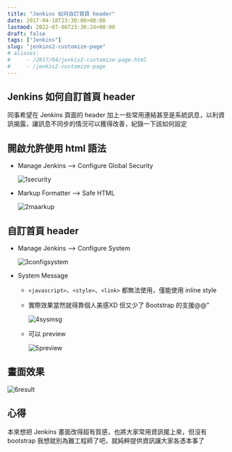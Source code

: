 ```yaml
---
title: "Jenkins 如何自訂首頁 header"
date: 2017-04-18T23:30:00+08:00
lastmod: 2022-07-06T23:30:24+08:00
draft: false
tags: ["Jenkins"]
slug: "jenkins2-customize-page"
# aliases:
#     - /2017/04/jenkis2-customize-page.html
#     - /jenkis2-customize-page
---
```

## Jenkins 如何自訂首頁 header

同事希望在 Jenkins 頁面的 header 加上一些常用連結甚至是系統訊息，以利資訊揭露，讓訊息不同步的情況可以獲得改善，紀錄一下該如何設定

## 開啟允許使用 html 語法

* Manage Jenkins --> Configure Global Security

    ![1security](https://cloud.githubusercontent.com/assets/3851540/25125158/6a6c891e-2460-11e7-9a77-16811ca2783d.png)

* Markup Formatter --> Safe HTML

    ![2maarkup](https://cloud.githubusercontent.com/assets/3851540/25125157/6a6bdbcc-2460-11e7-8bb7-aa57218e3673.png)

## 自訂首頁 header

* Manage Jenkins --> Configure System

    ![3configsystem](https://cloud.githubusercontent.com/assets/3851540/25125159/6a6f8baa-2460-11e7-9ec7-2fb16560eae8.png)

* System Message

    * `<javascript>`、`<style>`、`<link>` 都無法使用，僅能使用 inline style
    * 實際效果當然就得靠個人美感XD 但又少了 Bootstrap 的支援@@"

        ![4sysmsg](https://cloud.githubusercontent.com/assets/3851540/25125160/6a70fe72-2460-11e7-88d5-601606c97996.png)

    * 可以 preview

        ![5preview](https://cloud.githubusercontent.com/assets/3851540/25125161/6a75c970-2460-11e7-9446-30160d3f9702.png)

## 畫面效果

![6result](https://cloud.githubusercontent.com/assets/3851540/25125162/6a76ab6a-2460-11e7-9330-386ae198c41d.png)

## 心得

本來想把 Jenkins 畫面改得超有質感，也將大家常用資訊擺上來，但沒有 bootstrap 我想就別為難工程師了吧，就純粹提供資訊讓大家各憑本事了
